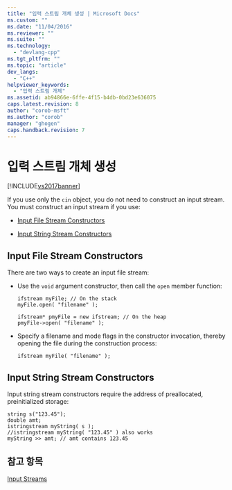 ```yaml
---
title: "입력 스트림 개체 생성 | Microsoft Docs"
ms.custom: ""
ms.date: "11/04/2016"
ms.reviewer: ""
ms.suite: ""
ms.technology: 
  - "devlang-cpp"
ms.tgt_pltfrm: ""
ms.topic: "article"
dev_langs: 
  - "C++"
helpviewer_keywords: 
  - "입력 스트림 개체"
ms.assetid: ab94866e-6ffe-4f15-b4db-0bd23e636075
caps.latest.revision: 8
author: "corob-msft"
ms.author: "corob"
manager: "ghogen"
caps.handback.revision: 7
---
```

# 입력 스트림 개체 생성
[!INCLUDE[vs2017banner](../assembler/inline/includes/vs2017banner.md)]

If you use only the `cin` object, you do not need to construct an input stream.  You must construct an input stream if you use:  
  
-   [Input File Stream Constructors](#vclrfinputfilestreamconstructorsanchor8)  
  
-   [Input String Stream Constructors](#vclrfinputstringstreamconstructorsanchor9)  
  
##  <a name="vclrfinputfilestreamconstructorsanchor8"></a> Input File Stream Constructors  
 There are two ways to create an input file stream:  
  
-   Use the `void` argument constructor, then call the `open` member function:  
  
    ```  
    ifstream myFile; // On the stack  
    myFile.open( "filename" );  
  
    ifstream* pmyFile = new ifstream; // On the heap  
    pmyFile->open( "filename" );  
    ```  
  
-   Specify a filename and mode flags in the constructor invocation, thereby opening the file during the construction process:  
  
    ```  
    ifstream myFile( "filename" );  
    ```  
  
##  <a name="vclrfinputstringstreamconstructorsanchor9"></a> Input String Stream Constructors  
 Input string stream constructors require the address of preallocated, preinitialized storage:  
  
```  
string s("123.45");  
double amt;  
istringstream myString( s );   
//istringstream myString( "123.45" ) also works  
myString >> amt; // amt contains 123.45  
```  
  
## 참고 항목  
 [Input Streams](../standard-library/input-streams.md)
